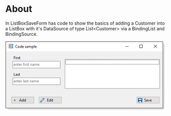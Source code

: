 ﻿# About

In ListBoxSaveForm has code to show the basics of adding a Customer into a ListBox with it's DataSource of type List&lt;Customer> via a BindingList and BindingSource.

![img](assets/figure1.png)